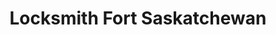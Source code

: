 ---
title: "Locksmith Fort Saskatchewan"
url: /fort-saskatchewan/locksmith-fort-saskatchewan/
shop: Schlüsseldienst
---